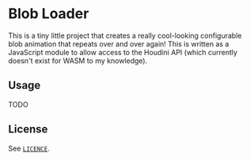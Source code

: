 # Blob Loader

This is a tiny little project that creates a really cool-looking configurable blob animation that repeats over and over again! This is written as a JavaScript module to allow access to the Houdini API (which currently doesn't exist for WASM to my knowledge).

## Usage

TODO

## License

See [`LICENCE`](./LICENSE).
